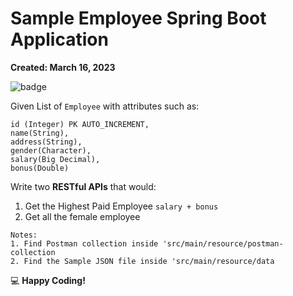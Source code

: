 # Sample Employee Spring Boot Application
**Created: March 16, 2023**

![badge](https://img.shields.io/amo/stars/github)

Given List of `Employee` with attributes such as:
```
id (Integer) PK AUTO_INCREMENT,
name(String),
address(String),
gender(Character),
salary(Big Decimal),
bonus(Double)
```
Write two **RESTful APIs** that would: 
1. Get the Highest Paid Employee `salary + bonus`
2. Get all the female employee

```
Notes: 
1. Find Postman collection inside 'src/main/resource/postman-collection
2. Find the Sample JSON file inside 'src/main/resource/data 
```

:computer: **Happy Coding!**
